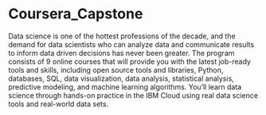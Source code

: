# Coursera_Capstone

Data science is one of the hottest professions of the decade, and the demand for data scientists who can analyze data and communicate results to inform data driven decisions has never been greater. The program consists of 9 online courses that will provide you with the latest job-ready tools and skills, including open source tools and libraries, Python, databases, SQL, data visualization, data analysis, statistical analysis, predictive modeling, and machine learning algorithms. You’ll learn data science through hands-on practice in the IBM Cloud using real data science tools and real-world data sets. 
